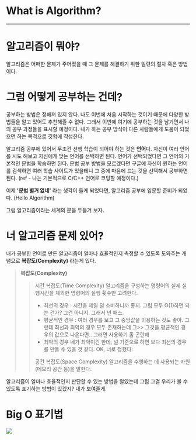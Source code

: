 # What is Algorithm?
----

# 알고리즘이 뭐야? 

알고리즘은 어떠한 문제가 주어졌을 때 그 문제를 해결하기 위한 일련의 절차 혹은 방법이다.


# 그럼 어떻게 공부하는 건데?

공부하는 방법은 정해져 있지 않다. 나도 이번에 처음 시작하는 것이기 때문에 다양한 방법들을 알고 있어도 추천해줄 수 없다. 그래서 이번에 여기에 공부하는 것을 남기면서 나의 공부 과정들을 표시할 예정이다. 내가 하는 공부 방식이 다른 사람들에게 도움이 되었으면 하는 목적으로 깃헙에 작성한다.

알고리즘 공부에 있어서 무조건 선행 학습이 되어야 하는 것은 **언어**다. 자신이 여러 언어를 시도 해보고 자신에게 맞는 언어를 선택하면 된다. 언어가 선택되었다면 그 언어의 기본적인 문법을 학습하면 된다. 문법 공부 방법을 모르겠다면 구글에 자신이 원하는 언어를 검색하면 여러 학습 사이트가 있을테니 그 중에 마음에 드는 것을 선택해서 공부하면 된다. (ref - 나는 기본적으로 C/C++ 언어로 코딩할 예정이다.)

이제 **'문법 별거 없네'** 라는 생각이 들게 되었다면, 알고리즘 공부에 입문할 준비가 되었다. (Hello Algorithm)

그럼 알고리즘이라는 세계의 문을 두들겨 보자.

# 너 알고리즘 문제 있어?

내가 공부한 언어로 만든 알고리즘이 얼마나 효율적인지 측정할 수 있도록 도와주는 개념으로 **복잡도(Complexity)** 라는게 있다.

> __복잡도(Complexity)__
>> 시간 복잡도(Time Complexity)
>> 알고리즘을 구성하는 명령어의 실제 실행시간을 제외한 명령어의 실행 횟수만 고려한다.
>> - 최선의 경우 : 시간을 제일 덜 소비하니까 좋지. 그럼 모두 O(1)하면 되는 건가? 그건 아니지. 그래서 넌 패스.
>> - 평균적인 경우 : 여러 경우를 보고 그 중앙값을 이용하는 것도 좋아. 그런데 최선과 최악의 경우 모두 존재하는데 그>> 그것을 평균적인 경우의 값으로 나온다면.. 그러면 사용하기 좀 곤란해
>> - 최악의 경우
>> 네가 최악이긴 한데, 널 기준으로 하면 보다 최선의 경우를 만들 수 있을 것 같다. OK, 너로 정했다.
>>
>> 공간 복잡도(Space Complexity)
>> 알고리즘을 수행하는 데 사용되는 자원(메모리 공간 등)을 말한다.

알고리즘이 얼마나 효율적인지 판단할 수 있는 방법을 알았는데 그럼 그걸 우리가 볼 수 있도록 표기하는 방법이 있겠지? 내가 보여줄게.

# Big O 표기법
![](https://miro.medium.com/max/695/0*_pZdQCZ2LGo9gPy9)

# 


